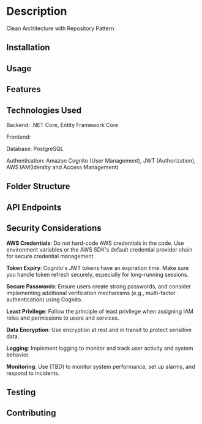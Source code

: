 # Description

Clean Architecture with Repository Pattern

## Installation

## Usage

## Features

## Technologies Used

Backend: .NET Core, Entity Framework Core

Frontend:

Database: PostgreSQL

Authentication: Amazon Cognito (User Management), JWT (Authorization), AWS IAM(Identity and Access Management)


## Folder Structure

## API Endpoints

## Security Considerations

**AWS Credentials**: Do not hard-code AWS credentials in the code. Use environment variables or the AWS SDK's default credential provider chain for secure credential management.

**Token Expiry**: Cognito's JWT tokens have an expiration time. Make sure you handle token refresh securely, especially for long-running sessions.

**Secure Passwords**: Ensure users create strong passwords, and consider implementing additional verification mechanisms (e.g., multi-factor authentication) using Cognito.

**Least Privilege**: Follow the principle of least privilege when assigning IAM roles and permissions to users and services.

**Data Encryption**: Use encryption at rest and in transit to protect sensitive data.

**Logging**: Implement logging to monitor and track user activity and system behavior.

**Monitoring**: Use (TBD) to monitor system performance, set up alarms, and respond to incidents.

## Testing



## Contributing
